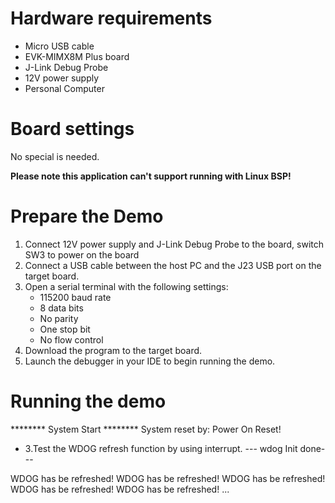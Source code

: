 Hardware requirements
=====================
- Micro USB cable
- EVK-MIMX8M Plus board
- J-Link Debug Probe
- 12V power supply
- Personal Computer

Board settings
============
No special is needed.

**Please note this application can't support running with Linux BSP!**

Prepare the Demo
===============
1.  Connect 12V power supply and J-Link Debug Probe to the board, switch SW3 to power on the board
2.  Connect a USB cable between the host PC and the J23 USB port on the target board.
3.  Open a serial terminal with the following settings:
    - 115200 baud rate
    - 8 data bits
    - No parity
    - One stop bit
    - No flow control
4.  Download the program to the target board.
5.  Launch the debugger in your IDE to begin running the demo.

Running the demo
===============
******** System Start ********
System reset by: Power On Reset!

- 3.Test the WDOG refresh function by using interrupt.
--- wdog Init done---

WDOG has be refreshed!
WDOG has be refreshed!
WDOG has be refreshed!
WDOG has be refreshed!
WDOG has be refreshed!
...
~~~~~~~~~~~~~~~~~~~~~